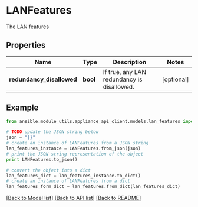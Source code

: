 # LANFeatures

The LAN features

## Properties

Name | Type | Description | Notes
------------ | ------------- | ------------- | -------------
**redundancy_disallowed** | **bool** | If true, any LAN redundancy is disallowed.  | [optional] 

## Example

```python
from ansible.module_utils.appliance_api_client.models.lan_features import LANFeatures

# TODO update the JSON string below
json = "{}"
# create an instance of LANFeatures from a JSON string
lan_features_instance = LANFeatures.from_json(json)
# print the JSON string representation of the object
print LANFeatures.to_json()

# convert the object into a dict
lan_features_dict = lan_features_instance.to_dict()
# create an instance of LANFeatures from a dict
lan_features_form_dict = lan_features.from_dict(lan_features_dict)
```
[[Back to Model list]](../README.md#documentation-for-models) [[Back to API list]](../README.md#documentation-for-api-endpoints) [[Back to README]](../README.md)


